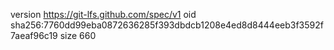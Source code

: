version https://git-lfs.github.com/spec/v1
oid sha256:7760dd99eba0872636285f393dbdcb1208e4ed8d8444eeb3f3592f7aeaf96c19
size 660
